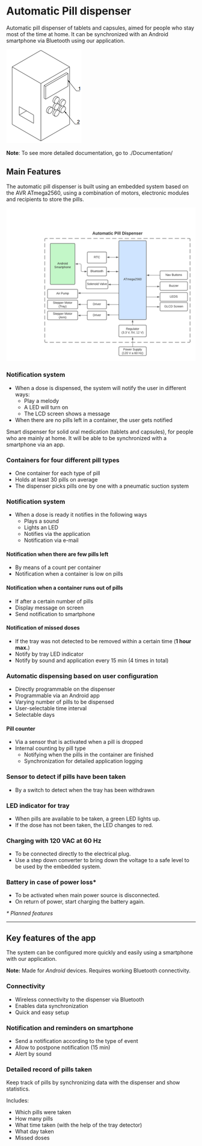 # Automatic Pill dispenser

Automatic pill dispenser of tablets and capsules, aimed for people who stay most of the time at home. It can be synchronized with an Android smartphone via Bluetooth using our application.

![Isometric view of the pill dispenser](./Documentation/img/Pill%20Dispenser%20isometric.png "Isometric view of the pill disp")

**Note**: To see more detailed documentation, go to ./Documentation/

## Main Features

The automatic pill dispenser is built using an embedded system based on the AVR ATmega2560, using a combination of motors, electronic modules and recipients to store the pills.

![Block diagram of the system](./Documentation/img/Dispenser_Block_Diagram.png "Block diagram of the system")

### Notification system

- When a dose is dispensed, the system will notify the user in different ways:
  - Play a melody
  - A LED will turn on
  - The LCD screen shows a message
- When there are no pills left in a container, the user gets notified

Smart dispenser for solid oral medication (tablets and capsules), for people who are mainly at home. It will be able to be synchronized with a smartphone via an app.

### Containers for four different pill types

- One container for each type of pill
- Holds at least 30 pills on average
- The dispenser picks pills one by one with a pneumatic suction system

### Notification system

- When a dose is ready it notifies in the following ways
  - Plays a sound
  - Lights an LED
  - Notifies via the application
  - Notification via e-mail

#### Notification when there are few pills left

- By means of a count per container
- Notification when a container is low on pills

#### Notification when a container runs out of pills

- If after a certain number of pills
- Display message on screen
- Send notification to smartphone

#### Notification of missed doses

- If the tray was not detected to be removed within a certain time (**1 hour max.**)
- Notify by tray LED indicator
- Notify by sound and application every 15 min (4 times in total)

### Automatic dispensing based on user configuration

- Directly programmable on the dispenser
- Programmable via an Android app
- Varying number of pills to be dispensed
- User-selectable time interval
- Selectable days

#### Pill counter

- Via a sensor that is activated when a pill is dropped
- Internal counting by pill type
  - Notifying when the pills in the container are finished
  - Synchronization for detailed application logging

### Sensor to detect if pills have been taken

- By a switch to detect when the tray has been withdrawn

### LED indicator for tray

- When pills are available to be taken, a green LED lights up.
- If the dose has not been taken, the LED changes to red.

### Charging with 120 VAC at 60 Hz

- To be connected directly to the electrical plug.
- Use a step down converter to bring down the voltage to a safe level to be used by the embedded system.

### Battery in case of power loss*

- To be activated when main power source is disconnected.
- On return of power, start charging the battery again.

*\* Planned features*

-------------------------------------------------------------------------------

## Key features of the app

The system can be configured more quickly and easily using a smartphone with our application.

**Note:** Made for *Android* devices. Requires working Bluetooth connectivity.

### Connectivity

- Wireless connectivity to the dispenser via Bluetooth
- Enables data synchronization
- Quick and easy setup

### Notification and reminders on smartphone

- Send a notification according to the type of event
- Allow to postpone notification (15 min)
- Alert by sound

### Detailed record of pills taken

Keep track of pills by synchronizing data with the dispenser and show statistics.

Includes:

- Which pills were taken
- How many pills
- What time taken (with the help of the tray detector)
- What day taken
- Missed doses
